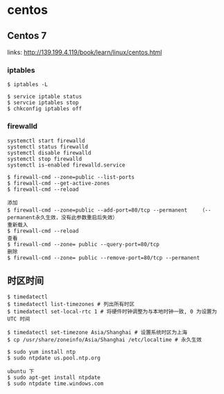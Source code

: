 # centos

## Centos 7

links: http://139.199.4.119/book/learn/linux/centos.html

### iptables

    $ iptables -L

    $ service iptable status
    $ servcie iptables stop
    $ chkconfig iptables off

### firewalld

    systemctl start firewalld
    systemctl status firewalld
    systemctl disable firewalld
    systemctl stop firewalld
    systemctl is-enabled firewalld.service

    $ firewall-cmd --zone=public --list-ports
    $ firewall-cmd --get-active-zones
    $ firewall-cmd --reload

    添加
    $ firewall-cmd --zone=public --add-port=80/tcp --permanent    （--permanent永久生效，没有此参数重启后失效）
    重新载入
    $ firewall-cmd --reload
    查看
    $ firewall-cmd --zone= public --query-port=80/tcp
    删除
    $ firewall-cmd --zone= public --remove-port=80/tcp --permanent

## 时区时间

    $ timedatectl
    $ timedatectl list-timezones # 列出所有时区
    $ timedatectl set-local-rtc 1 # 将硬件时钟调整为与本地时钟一致, 0 为设置为 UTC 时间

    $ timedatectl set-timezone Asia/Shanghai # 设置系统时区为上海
    $ cp /usr/share/zoneinfo/Asia/Shanghai /etc/localtime # 永久生效

    $ sudo yum install ntp
    $ sudo ntpdate us.pool.ntp.org

    ubuntu 下
    $ sudo apt-get install ntpdate
    $ sudo ntpdate time.windows.com
